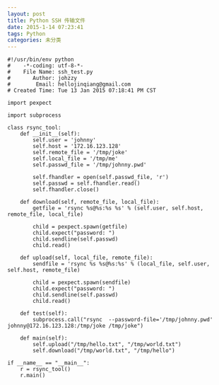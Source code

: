 ```yaml
---
layout: post
title: Python SSH 传输文件
date: 2015-1-14 07:23:41
tags: Python
categories: 未分类
---
```


	#!/usr/bin/env python
	#    -*-coding: utf-8-*-     
	#    File Name: ssh_test.py
	#       Author: johzzy
	#        Email: hellojinqiang@gmail.com
	# Created Time: Tue 13 Jan 2015 07:18:41 PM CST

	import pexpect  

	import subprocess

	class rsync_tool:
	    def __init__(self):
	        self.user = 'johnny'
	        self.host = '172.16.123.128'
	        self.remote_file = '/tmp/joke'
	        self.local_file = '/tmp/me'
	        self.passwd_file = '/tmp/johnny.pwd'

	        self.fhandler = open(self.passwd_file, 'r')
	        self.passwd = self.fhandler.read()
	        self.fhandler.close()

	    def download(self, remote_file, local_file):
	        getfile = 'rsync %s@%s:%s %s' % (self.user, self.host, remote_file, local_file)
	        
	        child = pexpect.spawn(getfile)
	        child.expect("password: ")
	        child.sendline(self.passwd)
	        child.read()

	    def upload(self, local_file, remote_file):
	        sendfile = 'rsync %s %s@%s:%s' % (local_file, self.user, self.host, remote_file)

	        child = pexpect.spawn(sendfile)
	        child.expect("password: ")
	        child.sendline(self.passwd)
	        child.read()

	    def test(self):
	        subprocess.call("rsync  --password-file='/tmp/johnny.pwd' johnny@172.16.123.128:/tmp/joke /tmp/joke")

	    def main(self):
	        self.upload("/tmp/hello.txt", "/tmp/world.txt")
	        self.download("/tmp/world.txt", "/tmp/hello")

	if __name__ == "__main__":
	    r = rsync_tool()
	    r.main()




